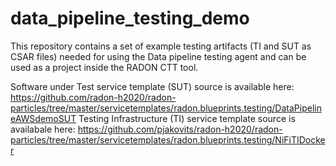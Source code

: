 # data_pipeline_testing_demo

This repository contains a set of example testing artifacts (TI and SUT as CSAR files) needed for using the Data pipeline testing agent and can be used as a project inside the RADON CTT tool.  

Software under Test service template (SUT) source is available here: https://github.com/radon-h2020/radon-particles/tree/master/servicetemplates/radon.blueprints.testing/DataPipelineAWSdemoSUT
Testing Infrastructure (TI) service template source is availabale here:  https://github.com/pjakovits/radon-h2020/radon-particles/tree/master/servicetemplates/radon.blueprints.testing/NiFiTIDocker
